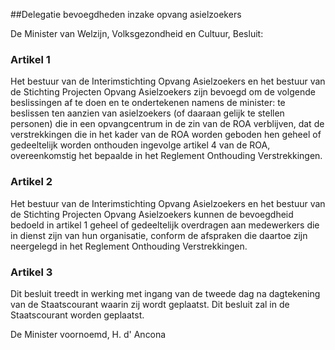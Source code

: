 <meta http-equiv='Content-Type' content='text/html; charset=utf-8' />

##Delegatie bevoegdheden inzake opvang asielzoekers

De Minister van Welzijn, Volksgezondheid en Cultuur,   Besluit:    

### Artikel  1  

Het bestuur van de Interimstichting Opvang Asielzoekers en het bestuur van de Stichting Projecten Opvang Asielzoekers zijn bevoegd om de volgende beslissingen af te doen en te ondertekenen namens de minister: te beslissen ten aanzien van asielzoekers (of daaraan gelijk te stellen personen) die in een opvangcentrum in de zin van de ROA verblijven, dat de verstrekkingen die in het kader van de ROA worden geboden hen geheel of gedeeltelijk worden onthouden ingevolge artikel 4 van de ROA, overeenkomstig het bepaalde in het Reglement Onthouding Verstrekkingen. 

### Artikel  2  

Het bestuur van de Interimstichting Opvang Asielzoekers en het bestuur van de Stichting Projecten Opvang Asielzoekers kunnen de bevoegdheid bedoeld in artikel 1 geheel of gedeeltelijk overdragen aan medewerkers die in dienst zijn van hun organisatie, conform de afspraken die daartoe zijn neergelegd in het Reglement Onthouding Verstrekkingen. 

### Artikel  3  

Dit besluit treedt in werking met ingang van de tweede dag na dagtekening van de Staatscourant waarin zij wordt geplaatst. Dit besluit zal in de Staatscourant worden geplaatst. 

De 
Minister voornoemd, 
H. d' Ancona      
